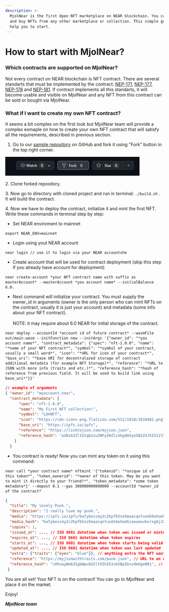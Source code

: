```yaml
---
description: >-
  MjolNear is the first Open NFT marketplace on NEAR blockchain. You can sell
  and buy NFTs from any other marketplace or collection. This simple guide will
  help you to start.
---
```


# How to start with MjolNear?

### Which contracts are supported on MjolNear?

Not every contract on NEAR blockchain is NFT contract. There are several standarts that must be implemented by the contract: [NEP-171](https://nomicon.io/Standards/NonFungibleToken/Core), [NEP-177](https://nomicon.io/Standards/NonFungibleToken/Metadata), [NEP-178](https://nomicon.io/Standards/NonFungibleToken/ApprovalManagement) and  [NEP-181](https://nomicon.io/Standards/NonFungibleToken/Enumeration). If contract implements all this standarts, it will become usable and visible on MjolNear and any NFT from this contract can be sold or bought via MjolNear.

### What if I want to create my own NFT contract?

It seems a bit complex on the first look but MjolNear team will provide a complex exmaple on how to create your own NFT contract that will satisfy all the requirements, described in previous section.

1. Go to our [sample repository](https://github.com/MjolNear/simple-nft-contract) on GitHub and fork it using "Fork" button in the top right corner.

![](.gitbook/assets/image.png)

2\. Clone forked repository.

3\. Now go to directory with cloned project and run in terminal: `./build.sh` . It will build the contract.

4\. Now we have to deploy the contract, initialize it and mint the first NFT. Write these commands in terminal step by step:

* Set NEAR enviroment to mainnet

```shell
export NEAR_ENV=mainnet
```

* Login using yout NEAR account

```shell
near login // use it to login via your NEAR accountshe
```

* Create account that will be used for contract deployment (skip this step if you already have account for deployment)

```shell
near create-account *your NFT contract name with suffix as masterAccount* --masterAccount *you account name* --initialBalance 6.0.
```

* Next command will initialize your contract. You must supply the owner\_id in arguments (owner is the only person who can mint NFTs on the contract, usually it is just your account) and metadata (some info about your NFT contract). \
  \
  NOTE: it may require about 6.0 NEAR for initial storage of the contract.

```shell
near deploy --accountId *account id of future contract* --wasmFile out/main.wasm --initFunction new --initArgs '{"owner_id": "*you account name*", "contract_metadata": {"spec": "nft-1.0.0", "name": "*name of your NFT contract*", "symbol": "*symbol of your contract, usually a small word*", "icon": "*URL for icon of your contract*", "base_uri": "*base URI for decentralazed storage of contract additional metadata (for example NFT Storage)*", "reference": "*URL to JSON with more info (traits and etc.)*", "reference_hash": "*hash of reference from previous field. It will be used to build link using base_uri*"}}'
```

```json
// example of arguments
{ "owner_id": "myaccount.near", 
  "contract_metadata": { 
      "spec": "nft-1.0.0", 
      "name": "My First NFT collection!", 
      "symbol": "LUVNFT",
      "icon": "https://cdn-icons-png.flaticon.com/512/1818/1818401.png", 
      "base_uri": "https://ipfs.io/ipfs", 
      "reference": "https://linktojson.com/myjson.json", 
      "reference_hash": "aSBsb3ZlIG1qb2xuZWFyIHZlcnkgdmVyeSB2ZXJ5IG11Y2ghISE=" 
    }
  }
```

* You contract is ready! Now you can mint any token on it using this command:

```shell
near call *your contract name* nftmint '{"tokenid": "*unique id of this token*", "token_ownerid": "*owner of this token. May be you want to mint it directly to your friend!*", "token_metadata": *some token metadata*}' --depost 0.1 --gas 300000000000000 --accountId *owner_id of the contract*
```

```json
{ 
  "title": "My lovely Punk.", 
  "description": "I really love my punk.", 
  "media": "https://ipfs.io/ipfs/bafybeicmy2c2hpfb5so5maacqnfuxm54ohom5iaeaeeuhvrxg6j32hn6re/avatars-rfwy5mSeUytFz5Gx-8s06ZQ-t240x240.jpg", 
  "media_hash": "bafybeicmy2c2hpfb5so5maacqnfuxm54ohom5iaeaeeuhvrxg6j32hn6re", 
  "copies": 1, 
  "issued_at": ..., // ISO 8601 datetime when token was issued or minted
  "expires_at": ..., // ISO 8601 datetime when token expires
  "starts_at": ..., // ISO 8601 datetime when token starts being valid
  "updated_at": ..., // ISO 8601 datetime when token was last updated
  "extra": {"traits": {"eyes": "blue"}}, // anything extra the NFT wants to store on-chain (like traits and etc.). Can be stringified JSON.
  "reference": "https://myjsonwithtraits.com/punk.json", // URL to an off-chain JSON file with more info.
  "reference_hash": "cHVuayBmb3IgbWpvbG5lYXIhIG1vbSBpIGxvdmUgeW91", // Base64-encoded sha256 hash of JSON from reference field. Required if `reference` is included.
 }
```

You are all set! Your NFT is on the contract! You can go to MjolNear and place it on the market.

Enjoy!

_**MjolNear team**_



